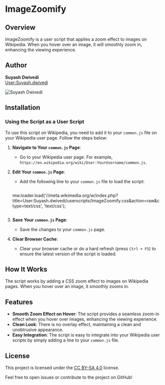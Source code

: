 # ImageZoomify

## Overview
ImageZoomify is a user script that applies a zoom effect to images on Wikipedia. When you hover over an image, it will smoothly zoom in, enhancing the viewing experience.

## Author

**Suyash Dwivedi**  
[User:Suyash.dwivedi](https://meta.wikimedia.org/wiki/User:Suyash.dwivedi)  

![Suyash Dwivedi](https://upload.wikimedia.org/wikipedia/commons/thumb/9/9c/Suyash_Dwivedi_01%28cropped%29.jpg/180px-Suyash_Dwivedi_01%28cropped%29.jpg)  

## Installation

### Using the Script as a User Script
To use this script on Wikipedia, you need to add it to your `common.js` file on your Wikipedia user page. Follow the steps below:

1. **Navigate to Your `common.js` Page**:
   - Go to your Wikipedia user page. For example, `https://en.wikipedia.org/wiki/User:YourUsername/common.js`.

2. **Edit Your `common.js` Page**:
   - Add the following line to your `common.js` file to load the script:
     ```javascript
    mw.loader.load('//meta.wikimedia.org/w/index.php?title=User:Suyash.dwivedi/userscripts/ImageZoomify.css&action=raw&ctype=text/css', 'text/css');
     ```

3. **Save Your `common.js` Page**:
   - Save the changes to your `common.js` page.

4. **Clear Browser Cache**:
   - Clear your browser cache or do a hard refresh (press `Ctrl + F5`) to ensure the latest version of the script is loaded.

## How It Works
The script works by adding a CSS zoom effect to images on Wikipedia pages. When you hover over an image, it smoothly zooms in.

## Features
- **Smooth Zoom Effect on Hover**: The script provides a seamless zoom-in effect when you hover over images, enhancing the viewing experience.
- **Clean Look**: There is no overlay effect, maintaining a clean and unobtrusive appearance.
- **Easy Integration**: The script is easy to integrate into your Wikipedia user scripts by simply adding a line to your `common.js` file.

## License

This project is licensed under the [CC BY-SA 4.0](https://creativecommons.org/licenses/by-sa/4.0) license.

Feel free to open issues or contribute to the project on GitHub!

